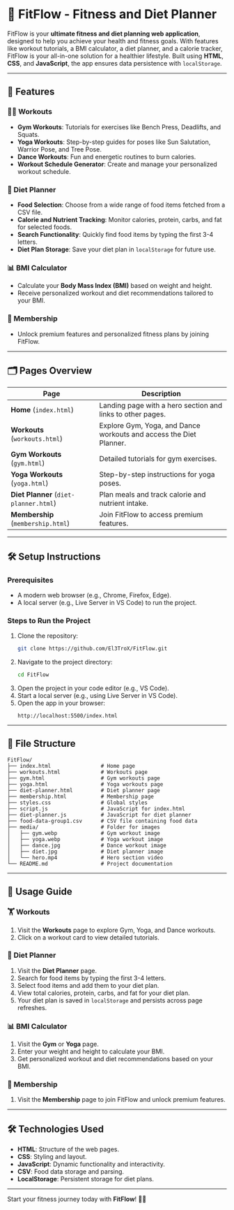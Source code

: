 # 🌟 FitFlow - Fitness and Diet Planner

FitFlow is your **ultimate fitness and diet planning web application**, designed to help you achieve your health and fitness goals. With features like workout tutorials, a BMI calculator, a diet planner, and a calorie tracker, FitFlow is your all-in-one solution for a healthier lifestyle. Built using **HTML**, **CSS**, and **JavaScript**, the app ensures data persistence with `localStorage`.

---

## 🚀 Features

### 🏋️‍♂️ Workouts
- **Gym Workouts**: Tutorials for exercises like Bench Press, Deadlifts, and Squats.
- **Yoga Workouts**: Step-by-step guides for poses like Sun Salutation, Warrior Pose, and Tree Pose.
- **Dance Workouts**: Fun and energetic routines to burn calories.
- **Workout Schedule Generator**: Create and manage your personalized workout schedule.

### 🥗 Diet Planner
- **Food Selection**: Choose from a wide range of food items fetched from a CSV file.
- **Calorie and Nutrient Tracking**: Monitor calories, protein, carbs, and fat for selected foods.
- **Search Functionality**: Quickly find food items by typing the first 3-4 letters.
- **Diet Plan Storage**: Save your diet plan in `localStorage` for future use.

### 📊 BMI Calculator
- Calculate your **Body Mass Index (BMI)** based on weight and height.
- Receive personalized workout and diet recommendations tailored to your BMI.

### 💎 Membership
- Unlock premium features and personalized fitness plans by joining FitFlow.

---

## 🗂️ Pages Overview

| Page                  | Description                                                                 |
|-----------------------|-----------------------------------------------------------------------------|
| **Home** (`index.html`)        | Landing page with a hero section and links to other pages.            |
| **Workouts** (`workouts.html`) | Explore Gym, Yoga, and Dance workouts and access the Diet Planner.    |
| **Gym Workouts** (`gym.html`)  | Detailed tutorials for gym exercises.                                |
| **Yoga Workouts** (`yoga.html`)| Step-by-step instructions for yoga poses.                            |
| **Diet Planner** (`diet-planner.html`) | Plan meals and track calorie and nutrient intake.               |
| **Membership** (`membership.html`) | Join FitFlow to access premium features.                          |

---

## 🛠️ Setup Instructions

### Prerequisites
- A modern web browser (e.g., Chrome, Firefox, Edge).
- A local server (e.g., Live Server in VS Code) to run the project.

### Steps to Run the Project
1. Clone the repository:
   ```bash
   git clone https://github.com/El3TroX/FitFlow.git
   ```
2. Navigate to the project directory:
   ```bash
   cd FitFlow
   ```
3. Open the project in your code editor (e.g., VS Code).
4. Start a local server (e.g., using Live Server in VS Code).
5. Open the app in your browser:
   ```
   http://localhost:5500/index.html
   ```

---

## 📁 File Structure

```plaintext
FitFlow/
├── index.html                # Home page
├── workouts.html             # Workouts page
├── gym.html                  # Gym workouts page
├── yoga.html                 # Yoga workouts page
├── diet-planner.html         # Diet planner page
├── membership.html           # Membership page
├── styles.css                # Global styles
├── script.js                 # JavaScript for index.html
├── diet-planner.js           # JavaScript for diet planner
├── food-data-group1.csv      # CSV file containing food data
├── media/                    # Folder for images
│   ├── gym.webp              # Gym workout image
│   ├── yoga.webp             # Yoga workout image
│   ├── dance.jpg             # Dance workout image
│   ├── diet.jpg              # Diet planner image
│   └── hero.mp4              # Hero section video
└── README.md                 # Project documentation
```

---

## 🎯 Usage Guide

### 🏋️ Workouts
1. Visit the **Workouts** page to explore Gym, Yoga, and Dance workouts.
2. Click on a workout card to view detailed tutorials.

### 🥗 Diet Planner
1. Visit the **Diet Planner** page.
2. Search for food items by typing the first 3-4 letters.
3. Select food items and add them to your diet plan.
4. View total calories, protein, carbs, and fat for your diet plan.
5. Your diet plan is saved in `localStorage` and persists across page refreshes.

### 📊 BMI Calculator
1. Visit the **Gym** or **Yoga** page.
2. Enter your weight and height to calculate your BMI.
3. Get personalized workout and diet recommendations based on your BMI.

### 💎 Membership
1. Visit the **Membership** page to join FitFlow and unlock premium features.

---

## 🛠️ Technologies Used
- **HTML**: Structure of the web pages.
- **CSS**: Styling and layout.
- **JavaScript**: Dynamic functionality and interactivity.
- **CSV**: Food data storage and parsing.
- **LocalStorage**: Persistent storage for diet plans.

---

Start your fitness journey today with **FitFlow**! 💪✨
